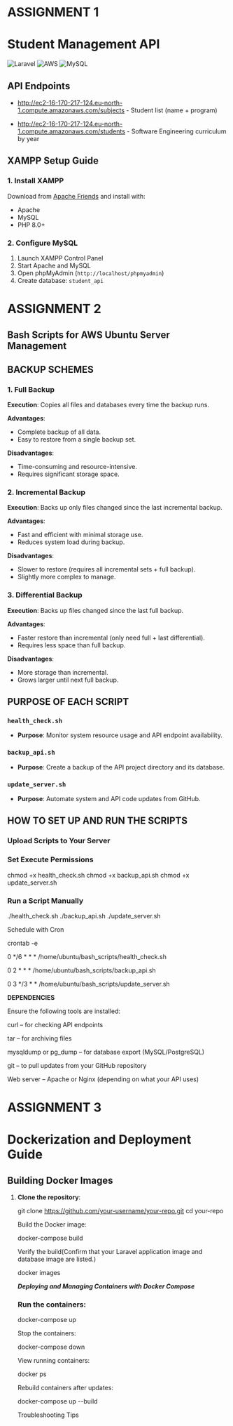 
# ASSIGNMENT 1
# Student Management API 

![Laravel](https://img.shields.io/badge/Laravel-FF2D20?style=for-the-badge&logo=laravel&logoColor=white)
![AWS](https://img.shields.io/badge/AWS-%23FF9900.svg?style=for-the-badge&logo=amazon-aws&logoColor=white)
![MySQL](https://img.shields.io/badge/MySQL-005C84?style=for-the-badge&logo=mysql&logoColor=white)
## API Endpoints
- http://ec2-16-170-217-124.eu-north-1.compute.amazonaws.com/subjects - Student list (name + program)
 
- http://ec2-16-170-217-124.eu-north-1.compute.amazonaws.com/students - Software Engineering curriculum by year

## XAMPP Setup Guide

### 1. Install XAMPP
Download from [Apache Friends](https://www.apachefriends.org/) and install with:
- Apache
- MySQL
- PHP 8.0+

### 2. Configure MySQL
1. Launch XAMPP Control Panel
2. Start Apache and MySQL
3. Open phpMyAdmin (`http://localhost/phpmyadmin`)
4. Create database: `student_api`








# ASSIGNMENT 2

##  Bash Scripts for AWS Ubuntu Server Management



##  BACKUP SCHEMES

### 1. Full Backup
**Execution**: Copies all files and databases every time the backup runs.

**Advantages**:
- Complete backup of all data.
- Easy to restore from a single backup set.

**Disadvantages**:
- Time-consuming and resource-intensive.
- Requires significant storage space.



### 2. Incremental Backup
**Execution**: Backs up only files changed since the last incremental backup.

**Advantages**:
- Fast and efficient with minimal storage use.
- Reduces system load during backup.

**Disadvantages**:
- Slower to restore (requires all incremental sets + full backup).
- Slightly more complex to manage.



### 3. Differential Backup
**Execution**: Backs up files changed since the last full backup.

**Advantages**:
- Faster restore than incremental (only need full + last differential).
- Requires less space than full backup.

**Disadvantages**:
- More storage than incremental.
- Grows larger until next full backup.



##  PURPOSE OF EACH SCRIPT

### `health_check.sh`
- **Purpose**: Monitor system resource usage and API endpoint availability.

### `backup_api.sh`
- **Purpose**: Create a backup of the API project directory and its database.

### `update_server.sh`
- **Purpose**: Automate system and API code updates from GitHub.



##  HOW TO SET UP AND RUN THE SCRIPTS

### Upload Scripts to Your Server



### Set Execute Permissions
chmod +x health_check.sh
chmod +x backup_api.sh
chmod +x update_server.sh

### Run a Script Manually
./health_check.sh
./backup_api.sh
./update_server.sh

Schedule with Cron

crontab -e

0 */6 * * * /home/ubuntu/bash_scripts/health_check.sh

0 2 * * * /home/ubuntu/bash_scripts/backup_api.sh

0 3 */3 * * /home/ubuntu/bash_scripts/update_server.sh

**DEPENDENCIES**

Ensure the following tools are installed:

curl – for checking API endpoints

tar – for archiving files

mysqldump or pg_dump – for database export (MySQL/PostgreSQL)

git – to pull updates from your GitHub repository

Web server – Apache or Nginx (depending on what your API uses)


# ASSIGNMENT 3



# Dockerization and Deployment Guide

## Building Docker Images

1. **Clone the repository**:
   
   git clone https://github.com/your-username/your-repo.git
   cd your-repo

   Build the Docker image:
   
   docker-compose build

   Verify the build(Confirm that your Laravel application image and database image are listed.)

   docker images

   ***Deploying and Managing Containers with Docker Compose***

   ### Run the containers:
   
   docker-compose up

   Stop the containers:
   
   docker-compose down

   View running containers:
   
   docker ps

   Rebuild containers after updates:
   
   docker-compose up --build

   Troubleshooting Tips
   
